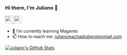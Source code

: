 ### Hi there, I'm Juliano 👋

<a href="https://br.linkedin.com/in/julianomedeirosmachado">
<img height="25em" src="https://img.shields.io/badge/LinkedIn-0077B5?style=for-the-badge&logo=linkedin&logoColor=white" />
</a>
<a href="https://www.instagram.com/juliano.mm/">
<img height="25em" src="https://img.shields.io/badge/Instagram-E4405F?style=for-the-badge&logo=instagram&logoColor=white" />
</a>

<!--
**JulianoMedeirosMachado/JulianoMedeirosMachado** is a ✨ _special_ ✨ repository because its `README.md` (this file) appears on your GitHub profile.

Here are some ideas to get you started:

- 🔭 I’m currently working on ...
- 🌱 I’m currently learning ...
- 👯 I’m looking to collaborate on ...
- 🤔 I’m looking for help with ...
- 💬 Ask me about ...
- 📫 How to reach me: ...
- 😄 Pronouns: ...
- ⚡ Fun fact: ...
-->

- 🌱 I’m currently learning Magento
- 📫 How to reach me: julianomachado@protonmail.com


[![Juliano's GitHub Stats](https://github-readme-stats.vercel.app/api?username=JulianoMedeirosMachado)](https://github.com/anuraghazra/github-readme-stats)
